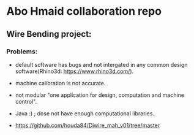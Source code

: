 # Abo Hmaid collaboration repo

## Wire Bending project:

### Problems:

- default software has bugs and not intergated in any common design software(Rhino3d: https://www.rhino3d.com/).
- machine calibration is not accurate.
- not modular "one application for design, computation and machine control".
- Java :) ; dose not have enough computational libraries.

- https://github.com/houda84/Diwire_mah_v01/tree/master 
